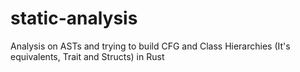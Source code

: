 # static-analysis
Analysis on ASTs and trying to build CFG and Class Hierarchies (It's equivalents, Trait and Structs) in Rust
